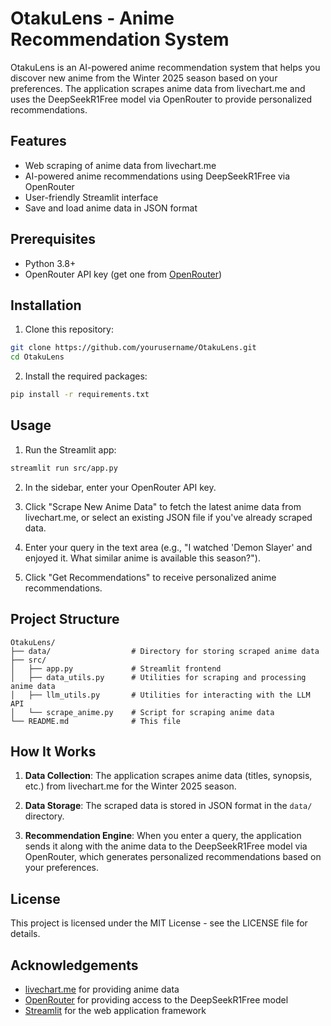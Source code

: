 # OtakuLens - Anime Recommendation System

OtakuLens is an AI-powered anime recommendation system that helps you discover new anime from the Winter 2025 season based on your preferences. The application scrapes anime data from livechart.me and uses the DeepSeekR1Free model via OpenRouter to provide personalized recommendations.

## Features

- Web scraping of anime data from livechart.me
- AI-powered anime recommendations using DeepSeekR1Free via OpenRouter
- User-friendly Streamlit interface
- Save and load anime data in JSON format

## Prerequisites

- Python 3.8+
- OpenRouter API key (get one from [OpenRouter](https://openrouter.ai/))

## Installation

1. Clone this repository:
```bash
git clone https://github.com/yourusername/OtakuLens.git
cd OtakuLens
```

2. Install the required packages:
```bash
pip install -r requirements.txt
```

## Usage

1. Run the Streamlit app:
```bash
streamlit run src/app.py
```

2. In the sidebar, enter your OpenRouter API key.

3. Click "Scrape New Anime Data" to fetch the latest anime data from livechart.me, or select an existing JSON file if you've already scraped data.

4. Enter your query in the text area (e.g., "I watched 'Demon Slayer' and enjoyed it. What similar anime is available this season?").

5. Click "Get Recommendations" to receive personalized anime recommendations.

## Project Structure

```
OtakuLens/
├── data/                  # Directory for storing scraped anime data
├── src/
│   ├── app.py             # Streamlit frontend
│   ├── data_utils.py      # Utilities for scraping and processing anime data
│   ├── llm_utils.py       # Utilities for interacting with the LLM API
│   └── scrape_anime.py    # Script for scraping anime data
└── README.md              # This file
```

## How It Works

1. **Data Collection**: The application scrapes anime data (titles, synopsis, etc.) from livechart.me for the Winter 2025 season.

2. **Data Storage**: The scraped data is stored in JSON format in the `data/` directory.

3. **Recommendation Engine**: When you enter a query, the application sends it along with the anime data to the DeepSeekR1Free model via OpenRouter, which generates personalized recommendations based on your preferences.

## License

This project is licensed under the MIT License - see the LICENSE file for details.

## Acknowledgements

- [livechart.me](https://www.livechart.me/) for providing anime data
- [OpenRouter](https://openrouter.ai/) for providing access to the DeepSeekR1Free model
- [Streamlit](https://streamlit.io/) for the web application framework
